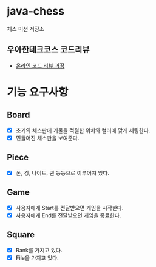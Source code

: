 # java-chess

체스 미션 저장소

## 우아한테크코스 코드리뷰

- [온라인 코드 리뷰 과정](https://github.com/woowacourse/woowacourse-docs/blob/master/maincourse/README.md)

# 기능 요구사항

## Board
- [x] 초기의 체스판에 기물을 적절한 위치와 컬러에 맞게 세팅한다.
- [x] 민들어진 체스판을 보여준다.

## Piece
- [x] 폰, 킹, 나이트, 퀸 등등으로 이루어져 있다.

## Game
- [x] 사용자에게 Start를 전달받으면 게임을 시작한다.
- [x] 사용자에게 End를 전달받으면 게임을 종료한다.

## Square
- [x] Rank를 가지고 있다.
- [x] File을 가지고 있다.

